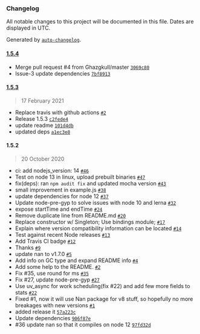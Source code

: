 ### Changelog

All notable changes to this project will be documented in this file. Dates are displayed in UTC.

Generated by [`auto-changelog`](https://github.com/CookPete/auto-changelog).

#### [1.5.4](https://github.com/adnanrahic/node-gcstats/compare/1.5.3...1.5.4)

- Merge pull request #4 from Ghazgkull/master [`3069c80`](https://github.com/adnanrahic/node-gcstats/commit/3069c802cfc65b63ddb0e848aad5b513727ab6aa)
- Issue-3 update dependencies [`7bf8913`](https://github.com/adnanrahic/node-gcstats/commit/7bf89132e3063750f018089176bdc778059fed12)

#### [1.5.3](https://github.com/adnanrahic/node-gcstats/compare/1.5.2...1.5.3)

> 17 February 2021

- Replace travis with github actions [`#2`](https://github.com/adnanrahic/node-gcstats/pull/2)
- Release 1.5.3 [`c2fede4`](https://github.com/adnanrahic/node-gcstats/commit/c2fede4e4bb359d2bdde8bd0bfce7b0a436962ed)
- update readme [`101d4db`](https://github.com/adnanrahic/node-gcstats/commit/101d4db9dea5ad617b0b42fa185eb92d95be220c)
- updated deps [`a1ec3e8`](https://github.com/adnanrahic/node-gcstats/commit/a1ec3e8cdc3a8a3d737afe00c6f45a85515ec888)

#### 1.5.2

> 20 October 2020

- ci: add nodejs_version: 14 [`#46`](https://github.com/adnanrahic/node-gcstats/pull/46)
- Test on node 13 in linux, upload prebuilt binaries [`#47`](https://github.com/adnanrahic/node-gcstats/pull/47)
-  fix(deps): ran `npm audit fix` and updated mocha version [`#43`](https://github.com/adnanrahic/node-gcstats/pull/43)
- small improvement in example.js [`#38`](https://github.com/adnanrahic/node-gcstats/pull/38)
- update dependencies for node 12 [`#37`](https://github.com/adnanrahic/node-gcstats/pull/37)
- Update node-pre-gyp to solve issues with node 10 and lerna [`#32`](https://github.com/adnanrahic/node-gcstats/pull/32)
- expose startTime and endTime [`#24`](https://github.com/adnanrahic/node-gcstats/pull/24)
- Remove duplicate line from README.md [`#20`](https://github.com/adnanrahic/node-gcstats/pull/20)
- Replace constructor w/ Singleton; Use bindings module; [`#17`](https://github.com/adnanrahic/node-gcstats/pull/17)
- Explain where version compatibility information can be located [`#14`](https://github.com/adnanrahic/node-gcstats/pull/14)
- Test against recent Node releases [`#13`](https://github.com/adnanrahic/node-gcstats/pull/13)
- Add Travis CI badge [`#12`](https://github.com/adnanrahic/node-gcstats/pull/12)
- Thanks [`#9`](https://github.com/adnanrahic/node-gcstats/pull/9)
- update nan to v1.7.0 [`#5`](https://github.com/adnanrahic/node-gcstats/pull/5)
- Add info on GC type and expand README info [`#4`](https://github.com/adnanrahic/node-gcstats/pull/4)
- Add some help to the README. [`#2`](https://github.com/adnanrahic/node-gcstats/pull/2)
- Fix #35, use round for ms [`#35`](https://github.com/adnanrahic/node-gcstats/issues/35)
- Fix #27, update node-pre-gyp [`#27`](https://github.com/adnanrahic/node-gcstats/issues/27)
- Use uv_async for work scheduling(fix #22) and add few more fields to stats [`#22`](https://github.com/adnanrahic/node-gcstats/issues/22)
- Fixed #1, now it will use Nan package for v8 stuff, so hopefully no more breakages with new versions [`#1`](https://github.com/adnanrahic/node-gcstats/issues/1)
- added release it [`57a223c`](https://github.com/adnanrahic/node-gcstats/commit/57a223ca9dec403cf75b1b7e328fce0cff8a5e1d)
- Update dependencies [`906f87e`](https://github.com/adnanrahic/node-gcstats/commit/906f87ef75e6188f3f898f5288172ea428cc7b39)
- #36 update nan so that it compiles on node 12 [`97fd32d`](https://github.com/adnanrahic/node-gcstats/commit/97fd32d0724713281be23eb14c75b89f25845e8a)
